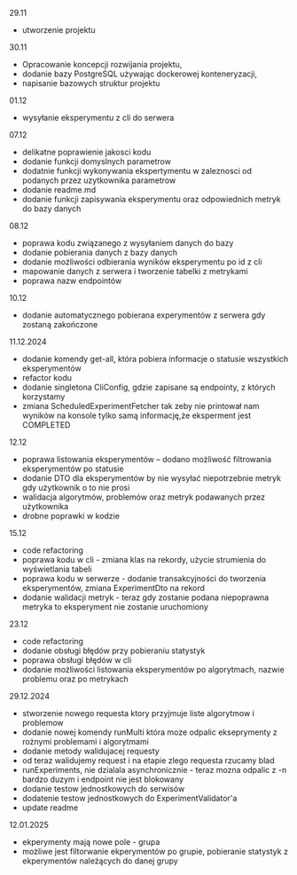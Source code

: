 29.11
- utworzenie projektu  

30.11
- Opracowanie koncepcji rozwijania projektu,  
- dodanie bazy PostgreSQL używając dockerowej konteneryzacji,  
- napisanie bazowych struktur projektu  

01.12
- wysyłanie eksperymentu z cli do serwera


07.12
- delikatne poprawienie jakosci kodu
- dodanie funkcji domyslnych parametrow
- dodatnie funkcji wykonywania ekspertymentu w zaleznosci od podanych przez uzytkownika parametrow
- dodanie readme.md
- dodanie funkcji zapisywania eksperymentu oraz odpowiednich metryk do bazy danych

08.12
- poprawa kodu związanego z wysyłaniem danych do bazy
- dodanie pobierania danych z bazy danych
- dodanie możliwości odbierania wyników eksperymentu po id z cli
- mapowanie danych z serwera i tworzenie tabelki z metrykami
- poprawa nazw endpointów

10.12
- dodanie automatycznego pobierana experymentów z serwera gdy zostaną zakończone

11.12.2024
- dodanie komendy get-all, która pobiera informacje o statusie wszystkich eksperymentów
- refactor kodu
- dodanie singletona CliConfig, gdzie zapisane są endpointy, z których korzystamy
- zmiana ScheduledExperimentFetcher tak zeby nie printował nam wyników na konsole tylko samą informację,że eksperment jest COMPLETED

12.12
- poprawa listowania eksperymentów – dodano możliwość filtrowania eksperymentów po statusie
- dodanie DTO dla eksperymentów by nie wysyłać niepotrzebnie metryk gdy użytkownik o to nie prosi
- walidacja algorytmów, problemów oraz metryk podawanych przez użytkownika
- drobne poprawki w kodzie

15.12
- code refactoring
- poprawa kodu w cli - zmiana klas na rekordy, użycie strumienia do wyświetlania tabeli
- poprawa kodu w serwerze - dodanie transakcyjności do tworzenia eksperymentów, zmiana ExperimentDto na rekord
- dodanie walidacji metryk - teraz gdy zostanie podana niepoprawna metryka to eksperyment nie zostanie uruchomiony

23.12
- code refactoring
- dodanie obsługi błędów przy pobieraniu statystyk
- poprawa obsługi błędów w cli
- dodanie możliwości listowania eksperymentów po algorytmach, nazwie problemu oraz po metrykach

29.12.2024
- stworzenie nowego requesta ktory przyjmuje liste algorytmow i problemow
- dodanie nowej komendy runMulti która moze odpalic ekseprymenty z rożnymi problemami i algorytmami
- dodanie metody walidujacej requesty
- od teraz walidujemy request i na etapie zlego requesta rzucamy blad
- runExperiments, nie dzialala asynchronicznie - teraz mozna odpalic z -n bardzo duzym i endpoint nie jest blokowany
- dodanie testow jednostkowych do serwisów
- dodatenie testow jednostkowych do ExperimentValidator'a
- update readme

12.01.2025
- ekperymenty mają nowe pole - grupa
- możliwe jest filtorwanie ekperymentów po grupie, pobieranie statystyk z ekperymentów należących do danej grupy